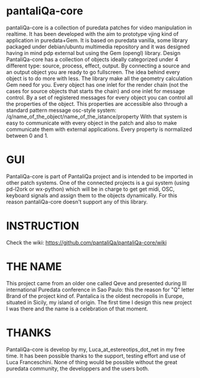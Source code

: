 pantaliQa-core
==============

pantaliQa-core is a collection of puredata patches for video manipulation in realtime. 
It has been developed with the aim to prototype vjing kind of application in puredata+Gem. 
It is based on puredata vanilla, some library packaged under debian/ubuntu multimedia repository and it was designed having in mind pdp external but using the Gem (opengl) library.
Design
PantaliQa-core has a collection of objects ideally categorized under 4 different type: source, process, effect, output.
By connecting a source and an output object you are ready to go fullscreen.
The idea behind every object is to do more with less. The library make all the geometry calculation Gem need for you.
Every object has one inlet for the render chain (not the cases for source objects that starts the chain) and one inlet for message control. By a set of registered messages for every object you can control all the properties of the object. This properties are accessible also through a standard pattern message osc-style system: 
/q/name_of_the_object/name_of_the_istance/property
With that system is easy to communicate with every object in the patch and also to make communicate them with external applications.
Every property is normalized between 0 and 1. 

GUI
===
PantaliQa-core is part of PantaliQa project and is intended to be imported in other patch systems. One of the connected projects is a gui system (using pd-l2ork or wx-python) which will be in charge to get get midi, OSC, keyboard signals and assign them to the objects dynamically. For this reason pantaliQa-core doesn't support any of this library. 

INSTRUCTION
===========
Check the wiki: https://github.com/pantaliQa/pantaliQa-core/wiki 

THE NAME
========
This project came from an older one called Qeve and presented during III international Puredata conference in Sao Paulo: this the reason for "Q" letter Brand of the project kind of.
Pantalica is the oldest necropolis in Europe, situated in Sicily, my island of origin. The first time I design this new project I was there and the name is a celebration of that moment.


THANKS
======

PantaliQa-core is develop by my, Luca_at_estereotips_dot_net in my free time.
It has been possible thanks to the support, testing effort and use of Luca Franceschini.
None of thing would be possible without the great puredata community, the developpers and the users both.







